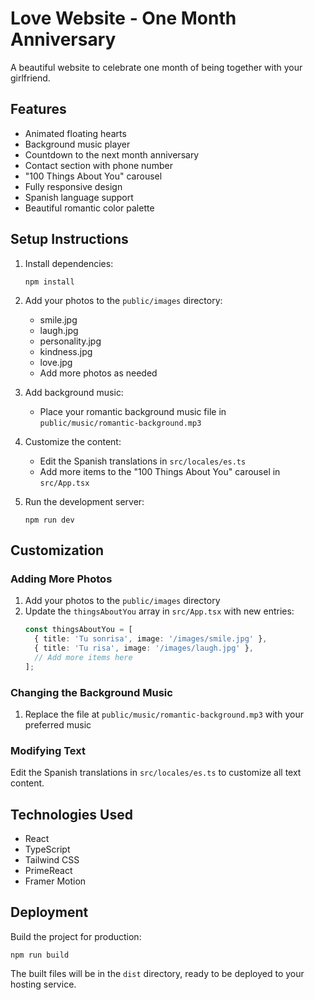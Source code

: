 # Love Website - One Month Anniversary

A beautiful website to celebrate one month of being together with your girlfriend.

## Features

- Animated floating hearts
- Background music player
- Countdown to the next month anniversary
- Contact section with phone number
- "100 Things About You" carousel
- Fully responsive design
- Spanish language support
- Beautiful romantic color palette

## Setup Instructions

1. Install dependencies:
   ```
   npm install
   ```

2. Add your photos to the `public/images` directory:
   - smile.jpg
   - laugh.jpg
   - personality.jpg
   - kindness.jpg
   - love.jpg
   - Add more photos as needed

3. Add background music:
   - Place your romantic background music file in `public/music/romantic-background.mp3`

4. Customize the content:
   - Edit the Spanish translations in `src/locales/es.ts`
   - Add more items to the "100 Things About You" carousel in `src/App.tsx`

5. Run the development server:
   ```
   npm run dev
   ```

## Customization

### Adding More Photos

1. Add your photos to the `public/images` directory
2. Update the `thingsAboutYou` array in `src/App.tsx` with new entries:
   ```typescript
   const thingsAboutYou = [
     { title: 'Tu sonrisa', image: '/images/smile.jpg' },
     { title: 'Tu risa', image: '/images/laugh.jpg' },
     // Add more items here
   ];
   ```

### Changing the Background Music

1. Replace the file at `public/music/romantic-background.mp3` with your preferred music

### Modifying Text

Edit the Spanish translations in `src/locales/es.ts` to customize all text content.

## Technologies Used

- React
- TypeScript
- Tailwind CSS
- PrimeReact
- Framer Motion

## Deployment

Build the project for production:
```
npm run build
```

The built files will be in the `dist` directory, ready to be deployed to your hosting service.
